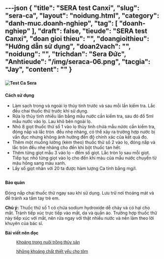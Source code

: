 ---json
{
    "title": "SERA test Canxi",
    "slug": "sera-ca",
    "layout": "noidung.html",
    "category": "danh-muc.doanh-nghiep",
    "tag": [
        "doanh-nghiep"
    ],
    "draft": false,
    "tieude": "SERA test Canxi",
    "doan gioi thieu": "",
    "doangioithieu": "Hướng dẫn sử dụng",
    "doan2vach": "",
    "noidung": "",
    "trichdan": "Sera Đức",
    "Anhtieude": "/img/seraca-06.png",
    "tacgia": "Jay",
    "__content__": ""
}
---
<h3 style="text-align:justify"><span style="font-size:14px"><img alt="Test Ca Sera" src="http://testsera.vn/wp-content/uploads/2017/03/Test-Ca-Sera-1.jpg" /></span></h3>

<h3 style="text-align:justify"><span style="font-size:14px">C&aacute;ch sử dụng</span></h3>

<ul>
	<li><span style="font-size:14px">L&agrave;m sạch trong v&agrave; ngo&agrave;i lọ thủy tinh trước v&agrave; sau mỗi lần kiểm tra. Lắc đều chai thuốc thử trước khi sử dụng.</span></li>
	<li><span style="font-size:14px">Rửa lọ thủy tinh nhiều lần bằng mẫu nước cần kiểm tra, sau đ&oacute; đổ 5ml mẫu nước v&agrave;o lọ. Lau kh&ocirc; b&ecirc;n ngo&agrave;i lọ.</span></li>
	<li><span style="font-size:14px">Nhỏ 8 giọt thuốc thử số 1 v&agrave;o lọ thủy tinh chứa mẫu nứơc cần kiểm tra, đ&oacute;ng nắp v&agrave; lắc tr&ograve;n&nbsp; đều nhẹ nh&agrave;ng, c&oacute; thể xảy ra trường hợp nước bị vẩn đục nhưng kh&ocirc;ng ảnh hưởng đến độ ch&iacute;nh x&aacute;c của kết quả đo.</span></li>
	<li><span style="font-size:14px">Th&ecirc;m một muỗng lường (k&egrave;m theo) thuốc thử số 2 v&agrave;o lọ, đ&oacute;ng nắp v&agrave; lắc tr&ograve;n đều nhẹ nh&agrave;ng cho đến khi bột thuốc tan hết.</span></li>
	<li><span style="font-size:14px">Th&ecirc;m từng giọt mẫu 3 v&agrave;o lọ &ndash; đếm số giọt. Lắc tr&ograve;n lọ sau mỗi giọt. Tiếp tục nhỏ từng giọt v&agrave;o lọ cho đến khi m&agrave;u của mẫu nước chuyển từ m&agrave;u hồng sang m&agrave;u xanh.</span></li>
	<li><span style="font-size:14px">Lấy số giọt nh&acirc;n với 20 ta được h&agrave;m lượng Ca t&iacute;nh bằng mg/l.</span></li>
</ul>

<h2><span style="font-size:14px">Bảo quản</span></h2>

<p><span style="font-size:14px">Đ&oacute;ng nắp chai thuốc thử ngay sau khi sử dụng. Lưu trữ nơi tho&aacute;ng m&aacute;t v&agrave; để tr&aacute;nh xa tầm tay trẻ em.</span></p>

<p><span style="font-size:14px"><strong>Ch&uacute; &yacute;:</strong>&nbsp;Thuốc thử số 1&nbsp;c&oacute; chứa sodium hydroxide dễ ch&aacute;y v&agrave; c&oacute; hại cho mắt. Tr&aacute;nh tiếp x&uacute;c trực tiếp v&agrave;o mắt, da v&agrave; quần &aacute;o. Trường hợp thuốc thử n&agrave;y tiếp x&uacute;c với mắt, n&ecirc;n rửa ngay với thật nhiều nước v&agrave; n&ecirc;n l&agrave;m theo lời khuy&ecirc;n của b&aacute;c sĩ.</span></p>

<p style="text-align:left"><span style="font-size:14px"><strong>B&agrave;i viết n&ecirc;n đọc</strong></span></p>

<p style="margin-left:27.15pt; text-align:left"><span style="font-size:14px"><span style="background-color:white"><span style="font-family:&quot;Helvetica&quot;,&quot;sans-serif&quot;"><span style="color:black"><a href="https://thuysan247.com/khoang-trong-nuoi-trong-thuy-san/">Kho&aacute;ng trong nu&ocirc;i trồng thủy sản</a></span></span></span></span></p>

<p style="margin-left:27.15pt; text-align:left"><span style="font-size:14px"><span style="background-color:white"><span style="font-family:&quot;Helvetica&quot;,&quot;sans-serif&quot;"><span style="color:black"><a href="https://thuysan247.com/nhung-khoang-chat-thiet-yeu-cho-tom/">Những kho&aacute;ng chất thiết yếu cho t&ocirc;m</a></span></span></span></span></p>
